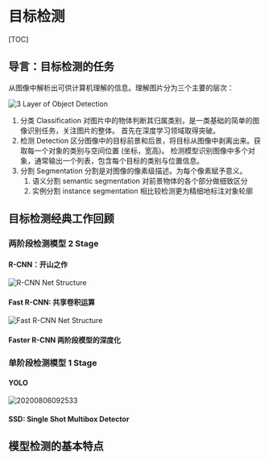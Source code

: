 # 目标检测

[TOC]

## 导言：目标检测的任务

从图像中解析出可供计算机理解的信息。理解图片分为三个主要的层次：

![3 Layer of Object Detection](https://i.loli.net/2020/08/05/YbPkxuOpVHKtJF7.png)

1. 分类 Classification
    对图片中的物体判断其归属类别，是一类基础的简单的图像识别任务，关注图片的整体。
    首先在深度学习领域取得突破。
2. 检测 Detection
    区分图像中的目标前景和后景，将目标从图像中剥离出来。获取每一个对象的类别与空间位置 (坐标，宽高)。
    检测模型识别图像中多个对象，通常输出一个列表，包含每个目标的类别与位置信息。
3. 分割 Segmentation
    分割是对图像的像素级描述。为每个像素赋予意义。
   1. 语义分割 semantic segmentation
    对前景物体的各个部分做细致区分
   1. 实例分割 instance segmentation
    相比较检测更为精细地标注对象轮廓

## 目标检测经典工作回顾

### 两阶段检测模型 2 Stage

#### R-CNN：开山之作

![R-CNN Net Structure](https://i.loli.net/2020/08/05/vc6CpjHza9ZnuU3.png)

#### Fast R-CNN: 共享卷积运算

![Fast R-CNN Net Structure](https://i.loli.net/2020/08/05/8JRS47I2YPfLsVg.png)

#### Faster R-CNN 两阶段模型的深度化

### 单阶段检测模型 1 Stage

#### YOLO

![20200806092533](https://i.loli.net/2020/08/06/F9zYkvnjDyoQ7xN.png)

#### SSD: Single Shot Multibox Detector

## 模型检测的基本特点
